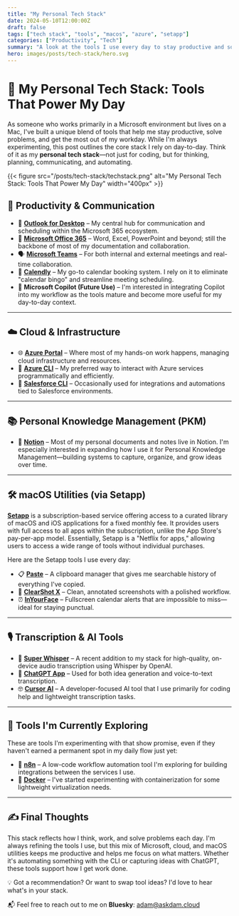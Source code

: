 ```yaml
---
title: "My Personal Tech Stack"
date: 2024-05-10T12:00:00Z
draft: false
tags: ["tech stack", "tools", "macos", "azure", "setapp"]
categories: ["Productivity", "Tech"]
summary: "A look at the tools I use every day to stay productive and solve problems across macOS and Microsoft ecosystems."
hero: images/posts/tech-stack/hero.svg
---
```


# 🧰 My Personal Tech Stack: Tools That Power My Day

As someone who works primarily in a Microsoft environment but lives on a Mac, I've built a unique blend of tools that help me stay productive, solve problems, and get the most out of my workday. While I'm always experimenting, this post outlines the core stack I rely on day-to-day. Think of it as my **personal tech stack**—not just for coding, but for thinking, planning, communicating, and automating.

{{< figure src="/posts/tech-stack/techstack.png" alt="My Personal Tech Stack: Tools That Power My Day" width="400px" >}}

## 🧠 Productivity & Communication

- 📧 **[Outlook for Desktop](https://www.microsoft.com/en-us/microsoft-365/outlook/email-and-calendar-software-microsoft-outlook)** – My central hub for communication and scheduling within the Microsoft 365 ecosystem.
- 📂 **[Microsoft Office 365](https://www.microsoft.com/en-us/microsoft-365)** – Word, Excel, PowerPoint and beyond; still the backbone of most of my documentation and collaboration.
- 🗣️ **[Microsoft Teams](https://www.microsoft.com/en-us/microsoft-teams/group-chat-software)** – For both internal and external meetings and real-time collaboration.
- 📅 **[Calendly](https://calendly.com/)** – My go-to calendar booking system. I rely on it to eliminate "calendar bingo" and streamline meeting scheduling.
- 🤖 **Microsoft Copilot (Future Use)** – I'm interested in integrating Copilot into my workflow as the tools mature and become more useful for my day-to-day context.

---

## ☁️ Cloud & Infrastructure

- 🌐 **[Azure Portal](https://portal.azure.com/)** – Where most of my hands-on work happens, managing cloud infrastructure and resources.
- 🧪 **[Azure CLI](https://learn.microsoft.com/en-us/cli/azure/install-azure-cli)** – My preferred way to interact with Azure services programmatically and efficiently.
- 🔧 **[Salesforce CLI](https://developer.salesforce.com/tools/sfdxcli)** – Occasionally used for integrations and automations tied to Salesforce environments.

---

## 📚 Personal Knowledge Management (PKM)

- 🧾 **[Notion](https://www.notion.so/)** – Most of my personal documents and notes live in Notion. I'm especially interested in expanding how I use it for Personal Knowledge Management—building systems to capture, organize, and grow ideas over time.

---

## 🛠️ macOS Utilities (via Setapp)

**[Setapp](https://go.setapp.com/invite/cbdfsilt)** is a subscription-based service offering access to a curated library of macOS and iOS applications for a fixed monthly fee. It provides users with full access to all apps within the subscription, unlike the App Store's pay-per-app model. Essentially, Setapp is a "Netflix for apps," allowing users to access a wide range of tools without individual purchases.

Here are the Setapp tools I use every day:

- 📋 **[Paste](https://pasteapp.io/)** – A clipboard manager that gives me searchable history of everything I've copied.
- 📸 **[ClearShot X](https://setapp.com/apps/clearshot-x)** – Clean, annotated screenshots with a polished workflow.
- ⏰ **[InYourFace](https://setapp.com/apps/inyourface)** – Fullscreen calendar alerts that are impossible to miss—ideal for staying punctual.

---

## 🎙️ Transcription & AI Tools

- 🧠 **[Super Whisper](https://superwhisper.com/)** – A recent addition to my stack for high-quality, on-device audio transcription using Whisper by OpenAI.
- 💬 **[ChatGPT App](https://openai.com/chatgpt)** – Used for both idea generation and voice-to-text transcription.
- 🤓 **[Cursor AI](https://www.cursor.so/)** – A developer-focused AI tool that I use primarily for coding help and lightweight transcription tasks.

---

## 🧪 Tools I'm Currently Exploring

These are tools I'm experimenting with that show promise, even if they haven't earned a permanent spot in my daily flow just yet:

- 🔁 **[n8n](https://n8n.io/)** – A low-code workflow automation tool I'm exploring for building integrations between the services I use.
- 🐳 **[Docker](https://www.docker.com/)** – I've started experimenting with containerization for some lightweight virtualization needs.

---

## ✍️ Final Thoughts

This stack reflects how I think, work, and solve problems each day. I'm always refining the tools I use, but this mix of Microsoft, cloud, and macOS utilities keeps me productive and helps me focus on what matters. Whether it's automating something with the CLI or capturing ideas with ChatGPT, these tools support how I get work done.

💡 Got a recommendation? Or want to swap tool ideas? I'd love to hear what's in your stack.

📬 Feel free to reach out to me on **Bluesky**: [adam@askdam.cloud](https://bsky.app/profile/adam@askdam.cloud)

